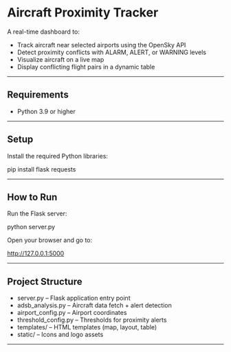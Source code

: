 # Aircraft Proximity Tracker

A real-time dashboard to:

- Track aircraft near selected airports using the OpenSky API
- Detect proximity conflicts with ALARM, ALERT, or WARNING levels
- Visualize aircraft on a live map
- Display conflicting flight pairs in a dynamic table

---

## Requirements

- Python 3.9 or higher

---

## Setup

Install the required Python libraries:

pip install flask requests

---

## How to Run

Run the Flask server:

python server.py

Open your browser and go to:

http://127.0.0.1:5000

---

## Project Structure

- server.py – Flask application entry point
- adsb_analysis.py – Aircraft data fetch + alert detection
- airport_config.py – Airport coordinates
- threshold_config.py – Thresholds for proximity alerts
- templates/ – HTML templates (map, layout, table)
- static/ – Icons and logo assets

---